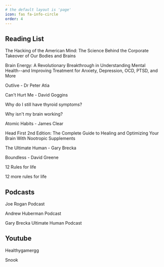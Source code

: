 ```yaml
---
# the default layout is 'page'
icon: fas fa-info-circle
order: 4
---
```


## Reading List
The Hacking of the American Mind: The Science Behind the Corporate Takeover of Our Bodies and Brains 

Brain Energy: A Revolutionary Breakthrough in Understanding Mental Health--and Improving Treatment for Anxiety, Depression, OCD, PTSD, and More 

Outlive - Dr Peter Atia 

Can't Hurt Me - David Goggins 

Why do I still have thyroid symptoms? 

Why isn't my brain working? 

Atomic Habits - James Clear 

Head First 2nd Edition: The Complete Guide to Healing and Optimizing Your Brain With Nootropic Supplements 

The Ultimate Human - Gary Brecka 

Boundless - David Greene 

12 Rules for life 

12 more rules for life 


## Podcasts
Joe Rogan Podcast 

Andrew Huberman Podcast 

Gary Brecka Ultimate Human Podcast

## Youtube
Healthygamergg 

Snook 